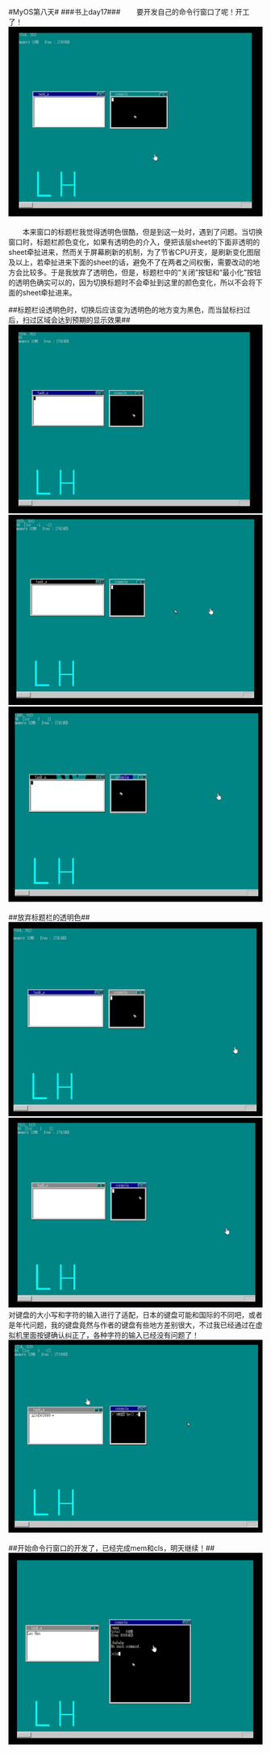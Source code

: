 #MyOS第八天#
###书上day17###
　　要开发自己的命令行窗口了呢！开工了！![](MyOS.jpg)<br><br>
　　本来窗口的标题栏我觉得透明色很酷，但是到这一处时，遇到了问题。当切换窗口时，标题栏颜色变化，如果有透明色的介入，便把该层sheet的下面非透明的sheet牵扯进来，然而关于屏幕刷新的机制，为了节省CPU开支，是刷新变化图层及以上，若牵扯进来下面的sheet的话，避免不了在两者之间权衡，需要改动的地方会比较多。于是我放弃了透明色，但是，标题栏中的“关闭”按钮和“最小化”按钮的透明色确实可以的，因为切换标题时不会牵扯到这里的颜色变化，所以不会将下面的sheet牵扯进来。

##标题栏设透明色时，切换后应该变为透明色的地方变为黑色，而当鼠标扫过后，扫过区域会达到预期的显示效果##
![](MyOS1.jpg)![](MyOS2.jpg)![](MyOS3.jpg)<br><br>
##放弃标题栏的透明色##
![](MyOS4.jpg)
![](MyOS5.jpg)
　　对键盘的大小写和字符的输入进行了适配，日本的键盘可能和国际的不同吧，或者是年代问题，我的键盘竟然与作者的键盘有些地方差别很大，不过我已经通过在虚拟机里面按键确认纠正了，各种字符的输入已经没有问题了！![](MyOS6.jpg)<br><br>
##开始命令行窗口的开发了，已经完成mem和cls，明天继续！##
![](MyOS7.jpg)